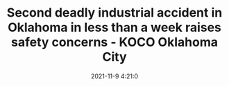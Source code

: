 ---
"title": "Second deadly industrial accident in Oklahoma in less than a week raises safety concerns - KOCO Oklahoma City"
"date": "2021-11-9 4:21:0"
"feed_name": "GOOGLENEWSINDUSTRIAL"
"feed_website": "https://news.google.com/search?q=industrial%2Bincident&hl=en-US&gl=US&ceid=US:en"
"feed_rss": "https://news.google.com/rss/search?q=industrial%2Bincident&hl=en-US&gl=US&ceid=US:en"
"link": "https://www.koco.com/article/second-deadly-accident-in-oklahoma-in-a-week-raises-concerns/38194556"
"source": "{'href': 'https://www.koco.com', 'title': 'KOCO Oklahoma City'}"
"file": "_posts/2021-1-1-038e65d72503c9a8c1899bdf9150e432e4480066.md"
"accident": "0"
"drilling": "0"
"dead": "0"
"injured": "0"
"arrested": "0"
"place": "unknown place"
"where": "unknown site"
"causes": "unknown"
"place_uri": "unknown place"
---